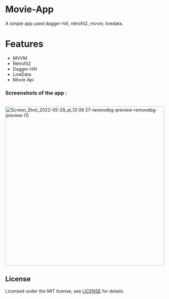 # Movie-App
A simple app used dagger-hilt, retrofit2, mvvm, livedata.

# Features
- MVVM
- Retrofit2
- Dagger-Hilt
- LiveData
- Movie Api

### Screenshots of the app :
<br>
<img width="500" alt="Screen_Shot_2022-05-29_at_13 09 27-removebg-preview-removebg-preview (1)" src="https://user-images.githubusercontent.com/48391281/171006130-624b5a7d-468b-4277-8ebd-0d1563e2d281.png">

## License

Licensed under the MIT license, see [LICENSE](LICENSE) for details.
